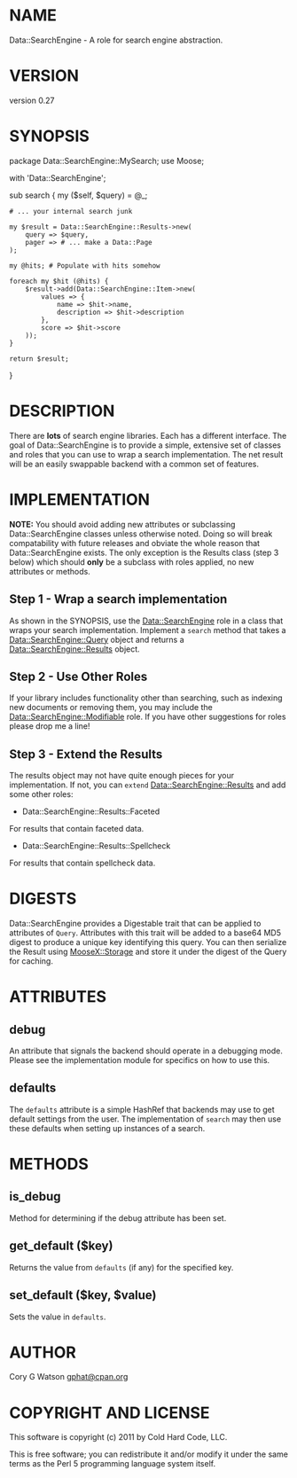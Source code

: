# NAME

Data::SearchEngine - A role for search engine abstraction.

# VERSION

version 0.27

# SYNOPSIS

  package Data::SearchEngine::MySearch;
  use Moose;

  with 'Data::SearchEngine';

  sub search {
    my ($self, $query) = @_;

    # ... your internal search junk

    my $result = Data::SearchEngine::Results->new(
        query => $query,
        pager => # ... make a Data::Page
    );

    my @hits; # Populate with hits somehow

    foreach my $hit (@hits) {
        $result->add(Data::SearchEngine::Item->new(
            values => {
                name => $hit->name,
                description => $hit->description
            },
            score => $hit->score
        ));
    }

    return $result;
  }

# DESCRIPTION

There are __lots__ of search engine libraries.  Each has a different interface.
The goal of Data::SearchEngine is to provide a simple, extensive set of
classes and roles that you can use to wrap a search implementation.  The net
result will be an easily swappable backend with a common set of features.

# IMPLEMENTATION

__NOTE:__ You should avoid adding new attributes or subclassing
Data::SearchEngine classes unless otherwise noted. Doing so will break
compatability with future releases and obviate the whole reason that
Data::SearchEngine exists.  The only exception is the Results class (step 3
below) which should __only__ be a subclass with roles applied, no new attributes
or methods.

## Step 1 - Wrap a search implementation

As shown in the SYNOPSIS, use the [Data::SearchEngine](http://search.cpan.org/perldoc?Data::SearchEngine) role in a class that
wraps your search implementation.  Implement a `search` method that takes a
[Data::SearchEngine::Query](http://search.cpan.org/perldoc?Data::SearchEngine::Query) object and returns a
[Data::SearchEngine::Results](http://search.cpan.org/perldoc?Data::SearchEngine::Results) object.

## Step 2 - Use Other Roles

If your library includes functionality other than searching, such as indexing
new documents or removing them, you may include the 
[Data::SearchEngine::Modifiable](http://search.cpan.org/perldoc?Data::SearchEngine::Modifiable) role.  If you have other suggestions for
roles please drop me a line!

## Step 3 - Extend the Results

The results object may not have quite enough pieces for your implementation.
If not, you can `extend` [Data::SearchEngine::Results](http://search.cpan.org/perldoc?Data::SearchEngine::Results) and add some other
roles:

- Data::SearchEngine::Results::Faceted

For results that contain faceted data.

- Data::SearchEngine::Results::Spellcheck

For results that contain spellcheck data.

# DIGESTS

Data::SearchEngine provides a Digestable trait that can be applied to
attributes of `Query`.  Attributes with this trait will be added to
a base64 MD5 digest to produce a unique key identifying this query.  You can
then serialize the Result using [MooseX::Storage](http://search.cpan.org/perldoc?MooseX::Storage) and store it under the
digest of the Query for caching.

# ATTRIBUTES

## debug

An attribute that signals the backend should operate in a debugging mode.
Please see the implementation module for specifics on how to use this.

## defaults

The `defaults` attribute is a simple HashRef that backends may use to get
default settings from the user.  The implementation of `search` may then use
these defaults when setting up instances of a search.

# METHODS

## is_debug

Method for determining if the debug attribute has been set.

## get_default ($key)

Returns the value from `defaults` (if any) for the specified key.

## set_default ($key, $value)

Sets the value in `defaults`.

# AUTHOR

Cory G Watson <gphat@cpan.org>

# COPYRIGHT AND LICENSE

This software is copyright (c) 2011 by Cold Hard Code, LLC.

This is free software; you can redistribute it and/or modify it under
the same terms as the Perl 5 programming language system itself.